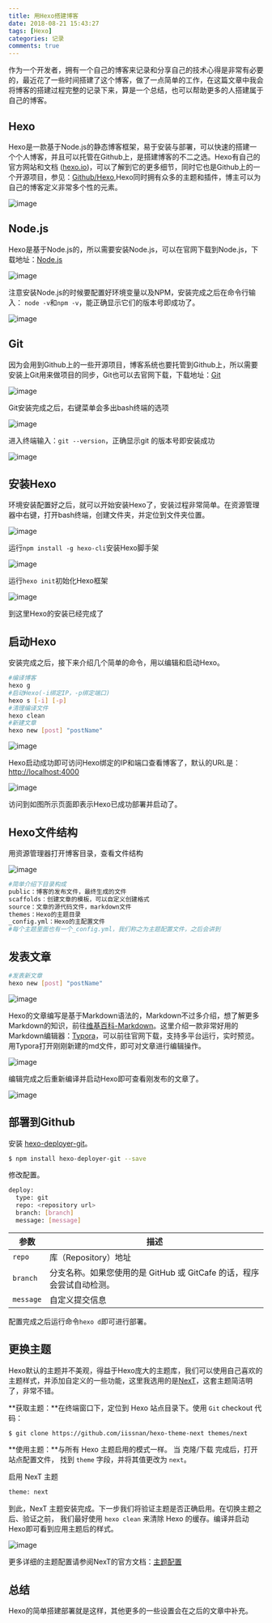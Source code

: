 ```yaml
---
title: 用Hexo搭建博客
date: 2018-08-21 15:43:27
tags: [Hexo]
categories: 记录
comments: true
---
```


作为一个开发者，拥有一个自己的博客来记录和分享自己的技术心得是非常有必要的，最近花了一些时间搭建了这个博客，做了一点简单的工作，在这篇文章中我会将博客的搭建过程完整的记录下来，算是一个总结，也可以帮助更多的人搭建属于自己的博客。

<!--more-->

## Hexo

Hexo是一款基于Node.js的静态博客框架，易于安装与部署，可以快速的搭建一个个人博客，并且可以托管在Github上，是搭建博客的不二之选。Hexo有自己的官方网站和文档 ([hexo.io](https://hexo.io))，可以了解到它的更多细节，同时它也是Github上的一个开源项目，参见：[Github/Hexo](https://github.com/hexojs/hexo),Hexo同时拥有众多的主题和插件，博主可以为自己的博客定义非常多个性的元素。

![image](https://ws1.sinaimg.cn/large/005tkHc2gy1fzf5d8wfxcj30hu07aabf.jpg)

## Node.js

Hexo是基于Node.js的，所以需要安装Node.js，可以在官网下载到Node.js，下载地址：[Node.js](https://nodejs.org/zh-cn/download/)

![image](https://ws2.sinaimg.cn/large/005tkHc2gy1fzf5dazkvkj30xc0ke3zo.jpg)

注意安装Node.js的时候要配置好环境变量以及NPM，安装完成之后在命令行输入： `node -v`和`npm -v`，能正确显示它们的版本号即成功了。

![image](https://ws3.sinaimg.cn/large/005tkHc2gy1fzf5db5cbkj3072034dfl.jpg)

## Git

因为会用到Github上的一些开源项目，博客系统也要托管到Github上，所以需要安装上Git用来做项目的同步，Git也可以去官网下载，下载地址：[Git](https://git-scm.com/download)

![image](https://ws1.sinaimg.cn/large/005tkHc2gy1fzf5d8hjdjj30b40b4weq.jpg)

Git安装完成之后，右键菜单会多出bash终端的选项

![image](https://wx2.sinaimg.cn/large/005tkHc2gy1fzf5d8807gj306e0cb0t0.jpg)

进入终端输入：`git --version`，正确显示git 的版本号即安装成功

![image](https://ws3.sinaimg.cn/large/005tkHc2gy1fzf5d8mre8j30h603p0sq.jpg)

## 安装Hexo

环境安装配置好之后，就可以开始安装Hexo了，安装过程非常简单。在资源管理器中右键，打开bash终端，创建文件夹，并定位到文件夹位置。

![image](https://wx3.sinaimg.cn/large/005tkHc2gy1fzf5daljnlj30ca063q2x.jpg)



运行`npm install -g hexo-cli`安装Hexo脚手架

![image](https://ws3.sinaimg.cn/large/005tkHc2gy1fzf5dah33wj30xu08daan.jpg)

运行`hexo init`初始化Hexo框架

![image](https://ws3.sinaimg.cn/large/005tkHc2gy1fzf5da0widj30wl0ki40r.jpg)

到这里Hexo的安装已经完成了

## 启动Hexo

安装完成之后，接下来介绍几个简单的命令，用以编辑和启动Hexo。

```bash
#编译博客
hexo g
#启动Hexo(-i绑定IP，-p绑定端口)
hexo s [-i] [-p]
#清理编译文件
hexo clean
#新建文章
hexo new [post] "postName"
```

![image](https://ws1.sinaimg.cn/large/005tkHc2gy1fzf5da92xhj30pg0no0vc.jpg)

Hexo启动成功即可访问Hexo绑定的IP和端口查看博客了，默认的URL是：[http://localhost:4000](http://localhost:4000)

![image](https://ws2.sinaimg.cn/large/005tkHc2gy1fzf5d968q6j31170h0wjk.jpg)

访问到如图所示页面即表示Hexo已成功部署并启动了。

## Hexo文件结构

用资源管理器打开博客目录，查看文件结构

![image](https://ws4.sinaimg.cn/large/005tkHc2gy1fzf5d8d23zj306t07tjr9.jpg)



```bash
#简单介绍下目录构成
public：博客的发布文件，最终生成的文件
scaffolds：创建文章的模板，可以自定义创建格式
source：文章的源代码文件，markdown文件
themes：Hexo的主题目录
_config.yml：Hexo的主配置文件
#每个主题里面也有一个_config.yml，我们称之为主题配置文件，之后会讲到
```

## 发表文章

```bash
#发表新文章
hexo new [post] "postName"
```

![image](https://wx4.sinaimg.cn/large/005tkHc2gy1fzf5daoig5j30kv02uaa0.jpg)

Hexo的文章编写是基于Markdown语法的，Markdown不过多介绍，想了解更多Markdown的知识，前往[维基百科-Markdown](https://zh.wikipedia.org/wiki/Markdown)。这里介绍一款非常好用的Markdown编辑器：[Typora](https://typora.io/)，可以前往官网下载，支持多平台运行，实时预览。用Typora打开刚刚新建的md文件，即可对文章进行编辑操作。

![image](https://ws4.sinaimg.cn/large/005tkHc2gy1fzf5d8ptsvj30ix0cn749.jpg)

编辑完成之后重新编译并启动Hexo即可查看刚发布的文章了。

![image](https://ws2.sinaimg.cn/large/005tkHc2gy1fzf5d8ptsvj30ix0cn749.jpg)

## 部署到Github

安装 [hexo-deployer-git](https://github.com/hexojs/hexo-deployer-git)。

```bash
$ npm install hexo-deployer-git --save
```

修改配置。

```bash
deploy:
  type: git
  repo: <repository url>
  branch: [branch]
  message: [message]
```

| 参数      | 描述                                                         |
| --------- | ------------------------------------------------------------ |
| `repo`    | 库（Repository）地址                                         |
| `branch`  | 分支名称。如果您使用的是 GitHub 或 GitCafe 的话，程序会尝试自动检测。 |
| `message` | 自定义提交信息                                               |

配置完成之后运行命令`hexo d`即可进行部署。

## 更换主题

Hexo默认的主题并不美观，得益于Hexo庞大的主题库，我们可以使用自己喜欢的主题样式，并添加自定义的一些功能，这里我选用的是[NexT](https://theme-next.iissnan.com/)，这套主题简洁明了，非常不错。

**获取主题：**在终端窗口下，定位到 Hexo 站点目录下。使用 `Git` checkout 代码：

```bash
$ git clone https://github.com/iissnan/hexo-theme-next themes/next
```

**使用主题：**与所有 Hexo 主题启用的模式一样。 当 克隆/下载 完成后，打开 站点配置文件， 找到 `theme` 字段，并将其值更改为 `next`。

启用 NexT 主题

```xml
theme: next
```

到此，NexT 主题安装完成。下一步我们将验证主题是否正确启用。在切换主题之后、验证之前， 我们最好使用 `hexo clean` 来清除 Hexo 的缓存。编译并启动Hexo即可看到应用主题后的样式。

![image](https://ws1.sinaimg.cn/large/005tkHc2gy1fzf5das2kcj30pc0o7q3g.jpg)

更多详细的主题配置请参阅NexT的官方文档：[主题配置](https://theme-next.iissnan.com/theme-settings.html)

## 总结

Hexo的简单搭建部署就是这样，其他更多的一些设置会在之后的文章中补充。
